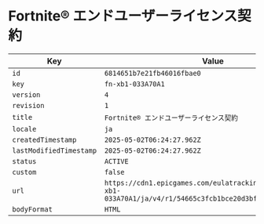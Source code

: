 # Fortnite® エンドユーザーライセンス契約

| Key | Value |
| --- | ----- |
| `id` | `6814651b7e21fb46016fbae0` |
| `key` | `fn-xb1-033A70A1` |
| `version` | `4` |
| `revision` | `1` |
| `title` | `Fortnite® エンドユーザーライセンス契約` |
| `locale` | `ja` |
| `createdTimestamp` | `2025-05-02T06:24:27.962Z` |
| `lastModifiedTimestamp` | `2025-05-02T06:24:27.962Z` |
| `status` | `ACTIVE` |
| `custom` | `false` |
| `url` | `https://cdn1.epicgames.com/eulatracking-download/fn-xb1-033A70A1/ja/v4/r1/54665c3fcb1bce20d3bfaafbd5da32a8.pdf` |
| `bodyFormat` | `HTML` |
